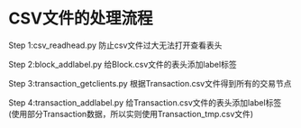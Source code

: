 # CSV文件的处理流程

Step 1:csv_readhead.py
防止csv文件过大无法打开查看表头

Step 2:block_addlabel.py
给Block.csv文件的表头添加label标签

Step 3:transaction_getclients.py
根据Transaction.csv文件得到所有的交易节点

Step 4:transaction_addlabel.py
给Transaction.csv文件的表头添加label标签
(使用部分Transaction数据，所以实则使用Transaction_tmp.csv文件)